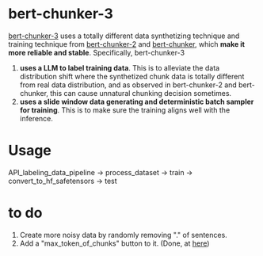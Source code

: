 # bert-chunker-3
[bert-chunker-3](https://huggingface.co/tim1900/bert-chunker-3) uses a totally different data synthetizing technique and training technique from [bert-chunker-2](https://huggingface.co/tim1900/bert-chunker-2) and [bert-chunker](https://huggingface.co/tim1900/bert-chunker), which **make it more reliable and stable**. Specifically, bert-chunker-3

1. **uses a LLM to label training data**. This is to alleviate the data distribution shift where the synthetized chunk data is totally different from real data distribution, and as observed in bert-chunker-2 and bert-chunker, this can cause unnatural chunking decision sometimes. 
2. **uses a slide window data generating and deterministic batch sampler for training**. This is to make sure the training aligns well with the inference.

# Usage
API_labeling_data_pipeline -> process_dataset -> train -> convert_to_hf_safetensors -> test

# to do
1. Create more noisy data by randomly removing "." of sentences.
2. Add a "max_token_of_chunks" button to it. (Done, at [here](https://huggingface.co/tim1900/bert-chunker-3#experemental))
